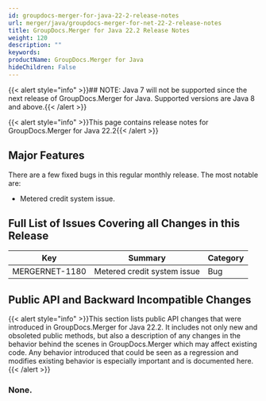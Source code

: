 ```yaml
---
id: groupdocs-merger-for-java-22-2-release-notes
url: merger/java/groupdocs-merger-for-net-22-2-release-notes
title: GroupDocs.Merger for Java 22.2 Release Notes
weight: 120
description: ""
keywords: 
productName: GroupDocs.Merger for Java
hideChildren: False
---
```


{{< alert style="info" >}}## NOTE: Java 7 will not be supported since the next release of GroupDocs.Merger for Java. Supported versions are Java 8 and above.{{< /alert >}}


{{< alert style="info" >}}This page contains release notes for GroupDocs.Merger for Java 22.2{{< /alert >}}

## Major Features

There are a few fixed bugs in this regular monthly release. The most notable are:

*   Metered credit system issue.

## Full List of Issues Covering all Changes in this Release

| Key | Summary | Category |
| --- | --- | --- |
| MERGERNET-1180 | Metered credit system issue | Bug |

## Public API and Backward Incompatible Changes

{{< alert style="info" >}}This section lists public API changes that were introduced in GroupDocs.Merger for Java 22.2. It includes not only new and obsoleted public methods, but also a description of any changes in the behavior behind the scenes in GroupDocs.Merger which may affect existing code. Any behavior introduced that could be seen as a regression and modifies existing behavior is especially important and is documented here.{{< /alert >}}

### None.
